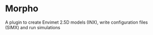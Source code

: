 # Morpho
A plugin to create Envimet 2.5D models (INX), write configuration files (SIMX) and run simulations
